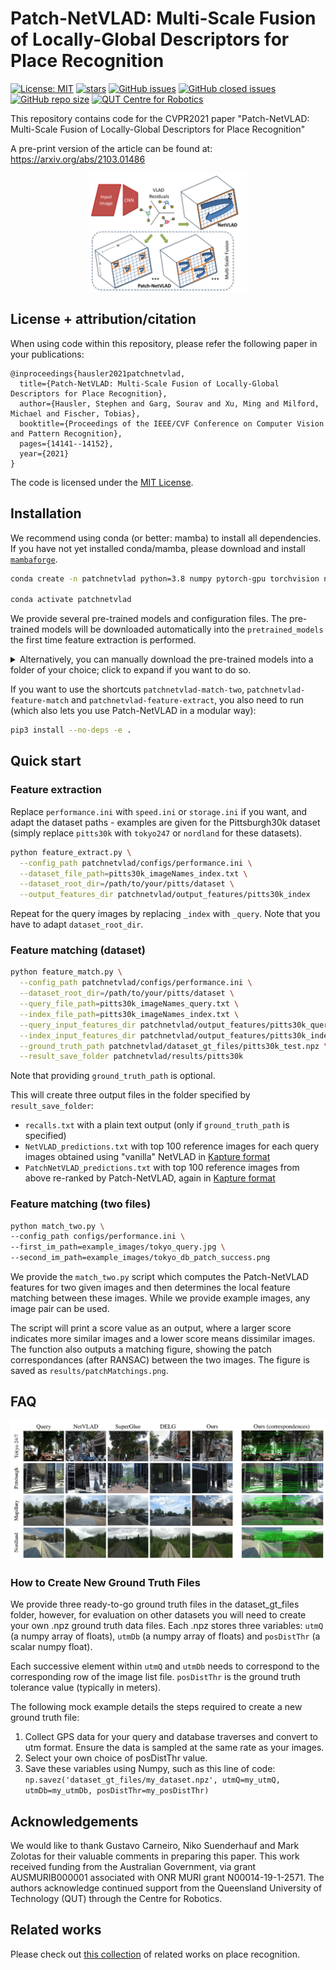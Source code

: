 # Patch-NetVLAD: Multi-Scale Fusion of Locally-Global Descriptors for Place Recognition
[![License: MIT](https://img.shields.io/badge/License-MIT-yellow.svg?style=flat-square)](https://creativecommons.org/licenses/by-nc-sa/4.0/)
[![stars](https://img.shields.io/github/stars/QVPR/Patch-NetVLAD.svg?style=flat-square)](https://github.com/QVPR/Patch-NetVLAD/stargazers)
[![GitHub issues](https://img.shields.io/github/issues/QVPR/Patch-NetVLAD.svg?style=flat-square)](https://github.com/QVPR/Patch-NetVLAD/issues)
[![GitHub closed issues](https://img.shields.io/github/issues-closed-raw/QVPR/Patch-NetVLAD?style=flat-square)](https://github.com/QVPR/Patch-NetVLAD/issues?q=is%3Aissue+is%3Aclosed)
[![GitHub repo size](https://img.shields.io/github/repo-size/QVPR/Patch-NetVLAD.svg?style=flat-square)](./README.md)
[![QUT Centre for Robotics](https://img.shields.io/badge/collection-QUT%20Robotics-%23043d71?style=flat-square)](https://qcr.ai)



This repository contains code for the CVPR2021 paper "Patch-NetVLAD: Multi-Scale Fusion of Locally-Global Descriptors for Place Recognition"

A pre-print version of the article can be found at: https://arxiv.org/abs/2103.01486

<p style="width: 50%; display: block; margin-left: auto; margin-right: auto">
  <img src="./assets/patch_netvlad_method_diagram.png" alt="Patch-NetVLAD method diagram"/>
</p>

## License + attribution/citation

When using code within this repository, please refer the following paper in your publications:
```
@inproceedings{hausler2021patchnetvlad,
  title={Patch-NetVLAD: Multi-Scale Fusion of Locally-Global Descriptors for Place Recognition},
  author={Hausler, Stephen and Garg, Sourav and Xu, Ming and Milford, Michael and Fischer, Tobias},
  booktitle={Proceedings of the IEEE/CVF Conference on Computer Vision and Pattern Recognition},
  pages={14141--14152},
  year={2021}
}
```

The code is licensed under the [MIT License](./LICENSE).

## Installation
We recommend using conda (or better: mamba) to install all dependencies. If you have not yet installed conda/mamba, please download and install [`mambaforge`](https://github.com/conda-forge/miniforge).

```bash
conda create -n patchnetvlad python=3.8 numpy pytorch-gpu torchvision natsort tqdm opencv pillow scikit-learn faiss matplotlib-base -c conda-forge

conda activate patchnetvlad
```

We provide several pre-trained models and configuration files. The pre-trained models will be downloaded automatically into the `pretrained_models` the first time feature extraction is performed.

<details>
  <summary>Alternatively, you can manually download the pre-trained models into a folder of your choice; click to expand if you want to do so.</summary>

  We recommend downloading the models into the `pretrained_models` folder (which is setup in the config files within the `configs` directory):

  ```bash
  # Note: the pre-trained models will be downloaded automatically the first time feature extraction is performed
  # the steps below are optional!

  # You can use the download script which automatically downloads the models:
  python ./download_models.py

  # Manual download:
  cd pretrained_models
  wget -O mapillary_WPCA128.pth.tar https://cloudstor.aarnet.edu.au/plus/s/vvr0jizjti0z2LR/download
  wget -O mapillary_WPCA512.pth.tar https://cloudstor.aarnet.edu.au/plus/s/DFxbGgFwh1y1wAz/download
  wget -O mapillary_WPCA4096.pth.tar https://cloudstor.aarnet.edu.au/plus/s/ZgW7DMEpeS47ELI/download
  wget -O pittsburgh_WPCA128.pth.tar https://cloudstor.aarnet.edu.au/plus/s/2ORvaCckitjz4Sd/download
  wget -O pittsburgh_WPCA512.pth.tar https://cloudstor.aarnet.edu.au/plus/s/WKl45MoboSyB4SH/download
  wget -O pittsburgh_WPCA4096.pth.tar https://cloudstor.aarnet.edu.au/plus/s/1aoTGbFjsekeKlB/download
  ```
</details>

If you want to use the shortcuts `patchnetvlad-match-two`, `patchnetvlad-feature-match` and `patchnetvlad-feature-extract`, you also need to run (which also lets you use Patch-NetVLAD in a modular way):
```bash
pip3 install --no-deps -e .
```


## Quick start

### Feature extraction
Replace `performance.ini` with `speed.ini` or `storage.ini` if you want, and adapt the dataset paths - examples are given for the Pittsburgh30k dataset (simply replace `pitts30k` with `tokyo247` or `nordland` for these datasets).

```bash
python feature_extract.py \
  --config_path patchnetvlad/configs/performance.ini \
  --dataset_file_path=pitts30k_imageNames_index.txt \
  --dataset_root_dir=/path/to/your/pitts/dataset \
  --output_features_dir patchnetvlad/output_features/pitts30k_index
```

Repeat for the query images by replacing `_index` with `_query`. Note that you have to adapt `dataset_root_dir`.

### Feature matching (dataset)
```bash
python feature_match.py \
  --config_path patchnetvlad/configs/performance.ini \
  --dataset_root_dir=/path/to/your/pitts/dataset \
  --query_file_path=pitts30k_imageNames_query.txt \
  --index_file_path=pitts30k_imageNames_index.txt \
  --query_input_features_dir patchnetvlad/output_features/pitts30k_query \
  --index_input_features_dir patchnetvlad/output_features/pitts30k_index \
  --ground_truth_path patchnetvlad/dataset_gt_files/pitts30k_test.npz \
  --result_save_folder patchnetvlad/results/pitts30k
```

Note that providing `ground_truth_path` is optional.

This will create three output files in the folder specified by `result_save_folder`:
- `recalls.txt` with a plain text output (only if `ground_truth_path` is specified)
- `NetVLAD_predictions.txt` with top 100 reference images for each query images obtained using "vanilla" NetVLAD in [Kapture format](https://github.com/naver/kapture)
- `PatchNetVLAD_predictions.txt` with top 100 reference images from above re-ranked by Patch-NetVLAD, again in [Kapture format](https://github.com/naver/kapture)

### Feature matching (two files)
```bash
python match_two.py \
--config_path configs/performance.ini \
--first_im_path=example_images/tokyo_query.jpg \
--second_im_path=example_images/tokyo_db_patch_success.png
```

We provide the `match_two.py` script which computes the Patch-NetVLAD features for two given images and then determines the local feature matching between these images. While we provide example images, any image pair can be used.

The script will print a score value as an output, where a larger score indicates more similar images and a lower score means dissimilar images. The function also outputs a matching figure, showing the patch correspondances (after RANSAC) between the two images. The figure is saved as `results/patchMatchings.png`.

## FAQ
![Patch-NetVLAD qualitative results](./assets/patch_netvlad_qualitative_results.jpg)

### How to Create New Ground Truth Files

We provide three ready-to-go ground truth files in the dataset_gt_files folder, however, for evaluation on other datasets you will need to create your own .npz ground truth data files.
Each .npz stores three variables: `utmQ` (a numpy array of floats), `utmDb` (a numpy array of floats) and `posDistThr` (a scalar numpy float).

Each successive element within `utmQ` and `utmDb` needs to correspond to the corresponding row of the image list file. `posDistThr` is the ground truth tolerance value (typically in meters).

The following mock example details the steps required to create a new ground truth file:
1. Collect GPS data for your query and database traverses and convert to utm format. Ensure the data is sampled at the same rate as your images.
2. Select your own choice of posDistThr value.
3. Save these variables using Numpy, such as this line of code:
`np.savez('dataset_gt_files/my_dataset.npz', utmQ=my_utmQ, utmDb=my_utmDb, posDistThr=my_posDistThr)`

## Acknowledgements
We would like to thank Gustavo Carneiro, Niko Suenderhauf and Mark Zolotas for their valuable comments in preparing this paper. This work received funding from the Australian Government, via grant AUSMURIB000001 associated with ONR MURI grant N00014-19-1-2571. The authors acknowledge continued support from the Queensland University of Technology (QUT) through the Centre for Robotics.

## Related works
Please check out [this collection](https://qcr.github.io/collection/vpr_overview/) of related works on place recognition.
